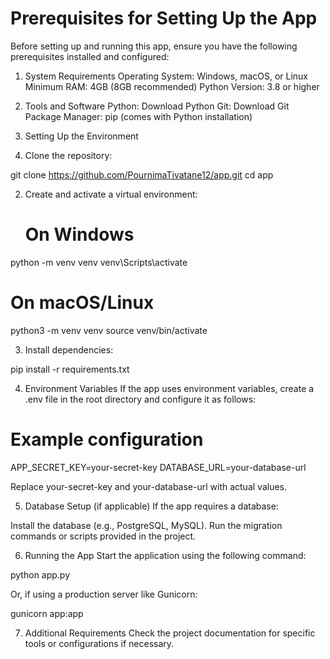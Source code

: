 #  Prerequisites for Setting Up the App

Before setting up and running this app, ensure you have the following prerequisites installed and configured:

1. System Requirements
Operating System: Windows, macOS, or Linux
Minimum RAM: 4GB (8GB recommended)
Python Version: 3.8 or higher

2. Tools and Software
Python: Download Python
Git: Download Git
Package Manager: pip (comes with Python installation)

3. Setting Up the Environment

1. Clone the repository:

 git clone https://github.com/PournimaTivatane12/app.git
cd app

2. Create and activate a virtual environment:

   # On Windows
python -m venv venv
venv\Scripts\activate

# On macOS/Linux
python3 -m venv venv
source venv/bin/activate

3. Install dependencies:

pip install -r requirements.txt

4. Environment Variables
If the app uses environment variables, create a .env file in the root directory and configure it as follows:

# Example configuration
APP_SECRET_KEY=your-secret-key
DATABASE_URL=your-database-url

Replace your-secret-key and your-database-url with actual values.

5. Database Setup (if applicable)
If the app requires a database:

Install the database (e.g., PostgreSQL, MySQL).
Run the migration commands or scripts provided in the project.

6. Running the App
Start the application using the following command:

python app.py

Or, if using a production server like Gunicorn:

gunicorn app:app

7. Additional Requirements
Check the project documentation for specific tools or configurations if necessary.


















